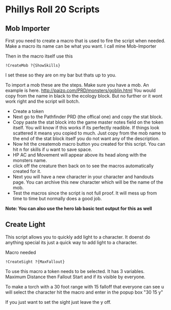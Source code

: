 Phillys Roll 20 Scripts
=======================

Mob Importer
------------
First you need to create a macro that is used to fire the script when needed. Make a macro its name can be what you want. I call mine Mob-Importer

Then in the macro itself use this

`!CreateMob ?{ShowSkills}`

I set these so they are on my bar but thats up to you. 

To import a mob these are the steps. Make sure you have a mob. An example is here. http://paizo.com/PRD/monsters/goblin.html
You would copy from the name in black to the ecology block. But no further or it wont work right and the script will botch.

  * Create a token
  * Next go to the Pathfinder PRD (the offical one) and copy the stat block.
  * Copy paste the stat block into the game master notes field on the token itself. You will know if this works if its perfectly readible. If things look scattered it means you copied to much. Just copy from the mob name to the end of the stat block itself you do not want any of the description.
  * Now hit the createmob macro button you created for this script. You can hit n for skills if u want to save space.
  * HP AC and Movement will appear above its head along with the monsters name.
  * click off the creature then back on to see the macros automatically created for it. 
  * Next you will have a new character in your character and handouts page. You can archive this new character which will be the name of the mob.
  * Test the macros since the script is not full proof. It will mess up from time to time but normally does a good job.

**Note: You can also use the hero lab basic text output for this as well**


Create Light
------------

This script allows you to quickly add light to a character. It doenst do anything special its just a quick way to add light to a character.

Macro needed

`!CreateSight ?{MaxFallout}`

To use this macro a token needs to be selected. It has 3 variables. Maximum Distance then Fallout Start and if its visible by everyone.

To make a torch with a 30 foot range with 15 falloff that everyone can see u will select the character hit the macro and enter in the popup box "30 15 y"

If you just want to set the sight just leave the y off.



